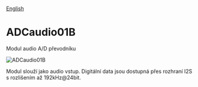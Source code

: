 
[English](./README.md)
<!--- module --->
# ADCaudio01B
<!--- Emodule --->

<!--- subtitle --->Modul audio A/D převodníku<!--- Esubtitle --->

![ADCaudio01B](/doc/img/ADCaudio01B_top_big.png)

<!--- description --->Modul slouží jako audio vstup. Digitální data jsou dostupná přes rozhraní I2S s rozlišením až 192kHz@24bit.<!--- Edescription --->
            